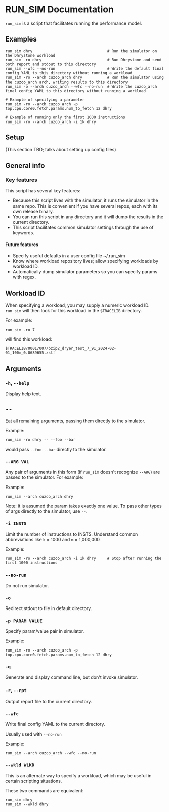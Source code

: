 # RUN_SIM Documentation

`run_sim` is a script that facilitates running the performance model.

## Examples

```
run_sim dhry                                 # Run the simulator on the Dhrystone workload
run_sim -ro dhry                             # Run Dhrystone and send both report and stdout to this directory
run_sim --wfc --no-run                       # Write the default final config YAML to this directory without running a workload
run_sim -ro --arch cuzco_arch dhry           # Run the simulator using the cuzco_arch arch, writing results to this directory
run_sim -o --arch cuzco_arch --wfc --no-run  # Write the cuzco_arch final config YAML to this directory without running a workload

# Example of specifying a parameter
run_sim -ro --arch cuzco_arch -p top.cpu.core0.fetch.params.num_to_fetch 12 dhry

# Example of running only the first 1000 instructions
run_sim -ro --arch cuzco_arch -i 1k dhry
```

## Setup
(This section TBD; talks about setting up config files)

## General info

### Key features
This script has several key features:
- Because this script lives with the simulator, it runs the simulator in the same repo.  This is convenient if you have several repos, each with its own release binary.
- You can run this script in any directory and it will dump the results in the current directory.
- This script facilitates common simulator settings through the use of keywords.

#### Future features
- Specify useful defaults in a user config file ~/.run_sim
- Know where workload repository lives; allow specifying workloads by workload ID.
- Automatically dump simulator parameters so you can specify params with regex.

## Workload ID
When specifying a workload, you may supply a numeric workload ID.  `run_sim` will then look for this workload in the `$TRACELIB` directory.

For example:
```
run_sim -ro 7
```
will find this workload:
```
$TRACELIB/0001/007/bzip2_dryer_test_7_91_2024-02-01_100m_0.0689655.zstf
```

## Arguments

### `-h`, `--help`
Display help text.

## `--`
Eat all remaining arguments, passing them directly to the simulator.

Example:
```
run_sim -ro dhry -- --foo --bar
```

would pass `--foo --bar` directly to the simulator.

### `--ARG VAL`
Any pair of arguments in this form (if `run_sim` doesn't recognize `--ARG`) are passed to the simulator.  For example:

Example:
```
run_sim --arch cuzco_arch dhry
```

Note:  it is assumed the param takes exactly one value.  To pass other types of args directly to the simulator, use `--`.

### `-i INSTS`
Limit the number of instructions to INSTS.  Understand common abbreviations like `k` = 1000 and `m` = 1,000,000

Example:
```
run_sim -ro --arch cuzco_arch -i 1k dhry     # Stop after running the first 1000 instructions
```

### `--no-run`
Do not run simulator.

### `-o`
Redirect stdout to file in default directory.

### `-p PARAM VALUE`
Specify param/value pair in simulator.

Example:
```
run_sim -ro --arch cuzco_arch -p top.cpu.core0.fetch.params.num_to_fetch 12 dhry
```

### `-q`
Generate and display command line, but don't invoke simulator.

### `-r`, `--rpt`
Output report file to the current directory.

### `--wfc`
Write final config YAML to the current directory.

Usually used with `--no-run`

Example:
```
run_sim --arch cuzco_arch --wfc --no-run
```

### `--wkld WLKD`
This is an alternate way to specify a workload, which may be useful in certain scripting situations.

These two commands are equivalent:
```
run_sim dhry
run_sim --wkld dhry
```
